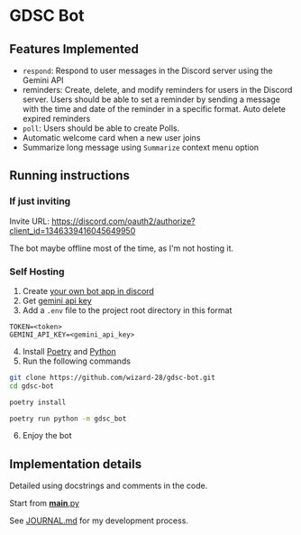 # GDSC Bot

## Features Implemented

- `respond`: Respond to user messages in the Discord server using the Gemini API
- reminders: Create, delete, and modify reminders for users in the Discord server. Users should
  be able to set a reminder by sending a message with the time and date of the
  reminder in a specific format. Auto delete expired reminders
- `poll`: Users should be able to create Polls.
- Automatic welcome card when a new user joins
- Summarize long message using `Summarize` context menu option

## Running instructions

### If just inviting

Invite URL: <https://discord.com/oauth2/authorize?client_id=1346339416045649950>

The bot maybe offline most of the time, as I'm not hosting it.

### Self Hosting

1. Create [your own bot app in discord](https://discord.com/developers/applications/)
2. Get [gemini api key](https://aistudio.google.com/apikey)
3. Add a `.env` file to the project root directory in this format

```monospace
TOKEN=<token>
GEMINI_API_KEY=<gemini_api_key>
```

4. Install [Poetry](https://python-poetry.org/) and [Python](https://www.python.org/)
5. Run the following commands

```bash
git clone https://github.com/wizard-28/gdsc-bot.git
cd gdsc-bot

poetry install

poetry run python -m gdsc_bot
```

6. Enjoy the bot

## Implementation details

Detailed using docstrings and comments in the code.

Start from [**main**.py](src/gdsc_bot/__main__.py)

See [JOURNAL.md](/JOURNAL.md) for my development process.
